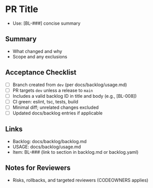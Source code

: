# PR Title

- Use: [BL-###] concise summary

## Summary
- What changed and why
- Scope and any exclusions

## Acceptance Checklist
- [ ] Branch created from `dev` (per docs/backlog/usage.md)
- [ ] PR targets `dev` unless a release to `main`
- [ ] Includes a valid backlog ID in title and body (e.g., [BL-008])
- [ ] CI green: eslint, tsc, tests, build
- [ ] Minimal diff; unrelated changes excluded
- [ ] Updated docs/backlog entries if applicable

## Links
- Backlog: docs/backlog/backlog.md
- USAGE: docs/backlog/usage.md
- Item: BL-### (link to section in backlog.md or backlog.yaml)

## Notes for Reviewers
- Risks, rollbacks, and targeted reviewers (CODEOWNERS applies)